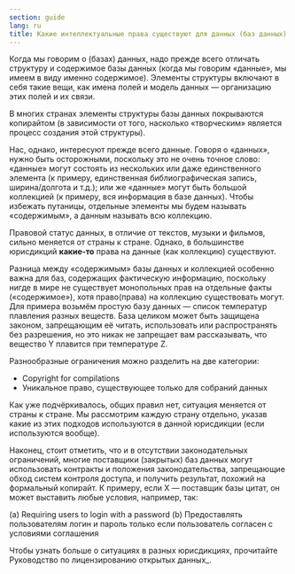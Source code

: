 ```yaml
---
section: guide
lang: ru
title: Какие интеллектуальные права существуют для данных (баз данных)
---
```


Когда мы говорим о (базах) данных, надо прежде всего отличать структуру и содержимое базы данных (когда мы говорим «данные», мы имеем в виду именно содержимое). Элементы структуры включают в себя такие вещи, как имена полей и модель данных — организацию этих полей и их связи.

В многих странах элементы структуры базы данных покрываются копирайтом (в зависимости от того, насколько «творческим» является процесс создания этой структуры).

Нас, однако, интересуют прежде всего данные. Говоря о «данных», нужно быть осторожными, поскольку это не очень точное слово: «данные» могут состоять из нескольких или даже единственного элемента (к примеру, единственная библиографическая запись, ширина/долгота и т.д.); или же «данные» могут быть большой коллекцией (к примеру, вся информация в базе данных). Чтобы избежать путаницы, отдельные элементы мы будем называть «содержимым», а данным называть всю коллекцию.

Правовой статус данных, в отличие от текстов, музыки и фильмов, сильно меняется от страны к стране. Однако, в большинстве юрисдикций **какие-то** права на данные (как коллекцию) существуют.

Разница между «содержимым» базы данных и коллекцией особенно важна для баз, содержащих фактическую информацию, поскольку нигде в мире не существует монопольных прав на отдельные факты («содержимое»), хотя право(права) на коллекцию существовать могут. Для примера возьмём простую базу данных — список температур плавления разных веществ. База целиком может быть защищена законом, запрещающим её читать, использовать или распространять без разрешения, но это никак не запрещает вам рассказывать, что вещество Y плавится при температуре Z.

Разнообразные ограничения можно разделить на две категории:

-   Copyright for compilations
-   Уникальное право, существующее только для собраний данных

Как уже подчёркивалось, общих правил нет, ситуация меняется от страны к стране. Мы рассмотрим каждую страну отдельно, указав какие из этих подходов используются в данной юрисдикции (если используются вообще).

Наконец, стоит отметить, что и в отсутствии законодательных ограничений, многие поставщики (закрытых) баз данных могут использовать контракты и положения законодательства, запрещающие обход систем контроля доступа, и получить результат, похожий на формальный копирайт. К примеру, если X — поставщик базы цитат, он может выставить любые условия, например, так:

(a) Requiring users to login with a password (b) Предоставлять пользователям логин и пароль только если пользователь согласен с условиями соглашения

Чтобы узнать больше о ситуациях в разных юрисдикциях, прочитайте Руководство по лицензированию открытых данных\_.